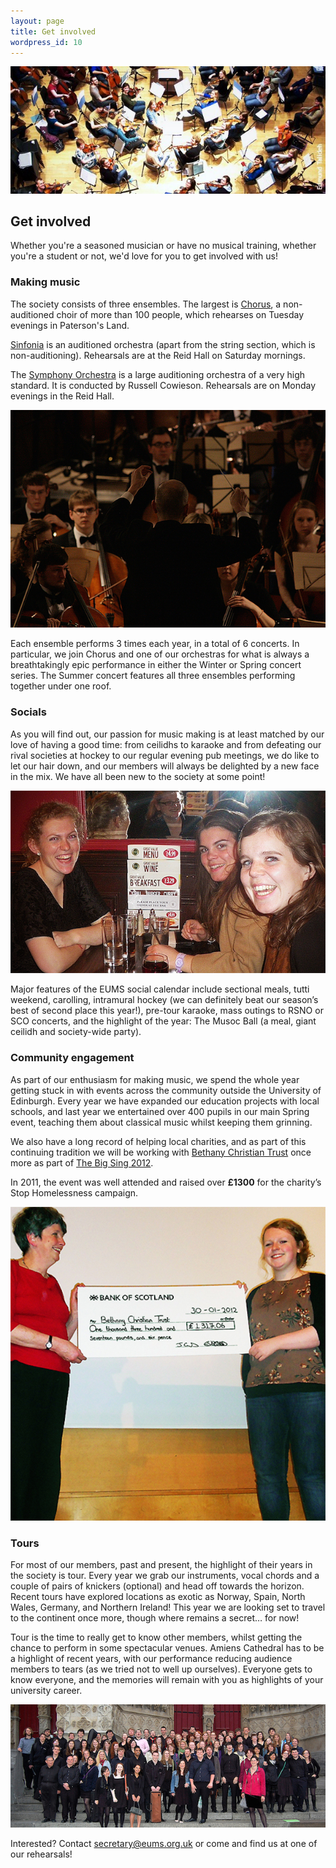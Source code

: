 ```yaml
---
layout: page
title: Get involved
wordpress_id: 10
---
```


![EUMS members, hard at work in rehearsal](/assets/img/rehearsal.jpg)

## Get involved

Whether you're a seasoned musician or have no musical training, whether you're
a student or not, we'd love for you to get involved with us!

### Making music

The society consists of three ensembles. The largest is [Chorus](/chorus/), a
non-auditioned choir of more than 100 people, which rehearses on Tuesday
evenings in Paterson's Land.

[Sinfonia](/sinfonia/) is an auditioned orchestra (apart from the string
section, which is non-auditioning). Rehearsals are at the Reid Hall on Saturday
mornings.

The [Symphony Orchestra](/symphony-orchestra/) is a large auditioning orchestra
of a very high standard. It is conducted by Russell Cowieson. Rehearsals are on
Monday evenings in the Reid Hall.

![Russell Cowieson guides EUMS Symphony Orchestra](/assets/img/concerts/russell-conducting-at-greyfriars.jpg "Russell Cowieson guides EUMS Symphony Orchestra")

Each ensemble performs 3 times each year, in a total of 6 concerts. In
particular, we join Chorus and one of our orchestras for what is always a
breathtakingly epic performance in either the Winter or Spring concert series.
The Summer concert features all three ensembles performing together under one
roof.

### Socials

As you will find out, our passion for music making is at least matched by our
love of having a good time: from ceilidhs to karaoke and from defeating our
rival societies at hockey to our regular evening pub meetings, we do like to
let our hair down, and our members will always be delighted by a new face in
the mix. We have all been new to the society at some point!

![Always a smiling face when a camera appears&hellip;](/assets/img/socials/pub.jpg "Always a smiling face when a camera appears&hellip;")

Major features of the EUMS social calendar include sectional meals, tutti
weekend, carolling, intramural hockey (we can definitely beat our season’s best
of second place this year!), pre-tour karaoke, mass outings to RSNO or SCO
concerts, and the highlight of the year: The Musoc Ball (a meal, giant ceilidh
and society-wide party).

### Community engagement

As part of our enthusiasm for making music, we spend the whole year getting
stuck in with events across the community outside the University of Edinburgh.
Every year we have expanded our education projects with local schools, and last
year we entertained over 400 pupils in our main Spring event, teaching them
about classical music whilst keeping them grinning.

We also have a long record of helping local charities, and as part of this
continuing tradition we will be working with [Bethany Christian Trust](http://www.bethanychristiantrust.com/)
once more as part of [The Big Sing 2012](/blog/2012/big-sing/).

In 2011, the event was well attended and raised over **£1300** for the charity’s
Stop Homelessness campaign.

![The Big Sing cheque handover](/assets/img/big-sing/2011-cheque.jpg "The Big Sing cheque handover")

### Tours

For most of our members, past and present, the highlight of their years in the
society is tour. Every year we grab our instruments, vocal chords and a couple
of pairs of knickers (optional) and head off towards the horizon. Recent tours
have explored locations as exotic as Norway, Spain, North Wales, Germany, and
Northern Ireland! This year we are looking set to travel to the continent once
more, though where remains a secret… for now!

Tour is the time to really get to know other members, whilst getting the chance
to perform in some spectacular venues. Amiens Cathedral has to be a highlight
of recent years, with our performance reducing audience members to tears (as we
tried not to well up ourselves). Everyone gets to know everyone, and the
memories will remain with you as highlights of your university career.

![A final gathering outside Amiens Cathedral](/assets/img/tours/amiens-cathedral.jpg "A final gathering outside Amiens Cathedral")

Interested? Contact [secretary@eums.org.uk](mailto:secretary@eums.org.uk) or
come and find us at one of our rehearsals!
